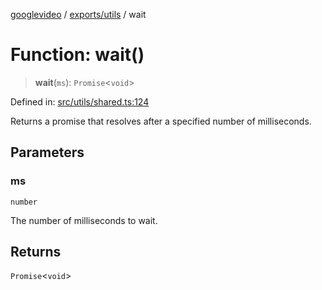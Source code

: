 [googlevideo](../../../README.md) / [exports/utils](../README.md) / wait

# Function: wait()

> **wait**(`ms`): `Promise`\<`void`\>

Defined in: [src/utils/shared.ts:124](https://github.com/LuanRT/googlevideo/blob/cc730b4dbadc5ae882d6aa28d716e442943577fa/src/utils/shared.ts#L124)

Returns a promise that resolves after a specified number of milliseconds.

## Parameters

### ms

`number`

The number of milliseconds to wait.

## Returns

`Promise`\<`void`\>
